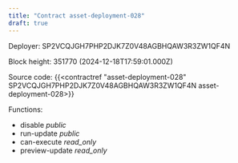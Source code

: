 ```yaml
---
title: "Contract asset-deployment-028"
draft: true
---
```

Deployer: SP2VCQJGH7PHP2DJK7Z0V48AGBHQAW3R3ZW1QF4N


 



Block height: 351770 (2024-12-18T17:59:01.000Z)

Source code: {{<contractref "asset-deployment-028" SP2VCQJGH7PHP2DJK7Z0V48AGBHQAW3R3ZW1QF4N asset-deployment-028>}}

Functions:

* disable _public_
* run-update _public_
* can-execute _read_only_
* preview-update _read_only_
